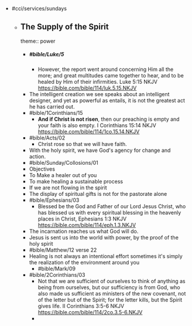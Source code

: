 - #cci/services/sundays
	- ## The Supply of the Spirit
	  theme:: power
		- ##### #bible/Luke/5
			- However, the report went around concerning Him all the more; and great multitudes came together to hear, and to be healed by Him of their infirmities.
			  Luke 5:15 NKJV
			  https://bible.com/bible/114/luk.5.15.NKJV
		- The intelligent creation we see speaks about an intelligent designer, and yet as powerful as entails, it is not the greatest act he has carried out.
		- #bible/1Corinthians/15
			- **And if Christ is not risen**, then our preaching is empty and your faith is also empty.
			  I Corinthians 15:14 NKJV
			  https://bible.com/bible/114/1co.15.14.NKJV
		- #bible/Acts/02
			- Christ rose so that we will have faith.
		- With the holy spirit, we have God's agency for change and action.
		- #bible/Sunday/Collosions/01
		- Objectives
		- To Make a healer out of you
		- To make healing a sustainable process
		- If we are not flowing in the spirit
		- The display of spiritual gifts is not for the pastorate alone
		- #bible/Ephesians/03
			- Blessed be the God and Father of our Lord Jesus Christ, who has blessed us with every spiritual blessing in the heavenly places in Christ,
			  Ephesians 1:3 NKJV
			  https://bible.com/bible/114/eph.1.3.NKJV
		- The incarnation reaches us what God will do.
		- Jesus is sent us into the world with power, by the proof of the holy spirit
		- #bible/Matthew/12 verse 22
		- Healing is not always an intentional effort sometimes it's simply the realization of the environment around you
			- #bible/Mark/09
		- #bible/2Corinthians/03
			- Not that we are sufficient of ourselves to think of anything as being from ourselves, but our sufficiency is from God, who also made us sufficient as ministers of the new covenant, not of the letter but of the Spirit; for the letter kills, but the Spirit gives life.
			  II Corinthians 3:5‭-‬6 NKJV
			  https://bible.com/bible/114/2co.3.5-6.NKJV
			-